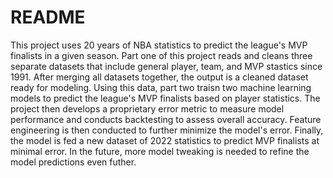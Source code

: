 # README
This project uses 20 years of NBA statistics to predict the league's MVP finalists in a given season. Part one of this project reads and cleans three separate datasets that include general player, team, and MVP stastics since 1991. After merging all datasets together, the output is a cleaned dataset ready for modeling. Using this data, part two traisn two machine learning models to predict the league's MVP finalists based on player statistics. The project then develops a proprietary error metric to measure model performance and conducts backtesting to assess overall accuracy. Feature engineering is then conducted to further minimize the model's error. Finally, the model is fed a new dataset of 2022 statistics to predict MVP finalists at minimal error. In the future, more model tweaking is needed to refine the model predictions even futher.
